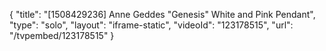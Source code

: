 {
    "title": "[1508429236] Anne Geddes \"Genesis\" White and Pink Pendant",
    "type": "solo",
    "layout": "iframe-static",
    "videoId": "123178515",
    "url": "\/tvpembed\/123178515"
}